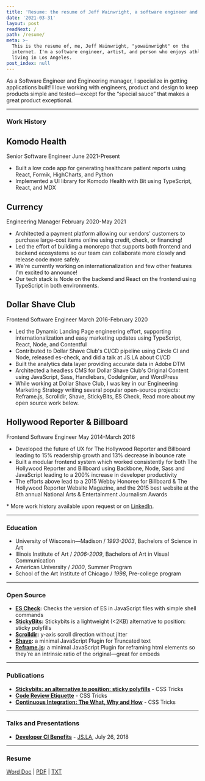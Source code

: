 ```yaml
---
title: 'Resume: the resume of Jeff Wainwright, a software engineer and surfer in Los Angeles 🏄🏾‍♂️'
date: '2021-03-31'
layout: post
readNext: /
path: /resume/
meta: >-
  This is the resume of, me, Jeff Wainwright, "yowainwright" on the
  internet. I'm a software engineer, artist, and person who enjoys athletics,
  living in Los Angeles.
post_index: null
---
```


As a Software Engineer and Engineering manager, I specialize in getting applications built! I love working with engineers, product and design to keep products simple and tested—except for the “special sauce” that makes a great product exceptional.

---

### Work History

## Komodo Health
Senior Software Engineer 
<time>June 2021-Present</time>

- Built a low code app for generating healthcare patient reports using React, Formik, HighCharts, and Python
- Implemented a UI library for Komodo Health with Bit using TypeScript, React, and MDX 

## Currency

Engineering Manager
<time>February 2020-May 2021</time>

- Architected a payment platform allowing our vendors' customers to purchase large-cost items online using credit, check, or financing! 
- Led the effort of building a monorepo that supports both frontend and backend ecosystems so our team can collaborate more closely and release code more safely.
- We're currently working on internationalization and few other features I'm excited to announce! 
- Our tech stack is Node on the backend and React on the frontend using TypeScript in both environments.

## Dollar Shave Club

Frontend Software Engineer
<time>March 2016-February 2020</time>

- Led the Dynamic Landing Page engineering effort, supporting internationalization and easy marketing updates using TypeScript, React, Node, and Contentful
- Contributed to Dollar Shave Club's CI/CD pipeline using Circle CI and Node, released es-check, and did a talk at JS.LA about CI/CD 
- Built the analytics data layer providing accurate data in Adobe DTM
- Architected a headless CMS for Dollar Shave Club's Original Content using JavaScript, Sass, Handlebars, CodeIgniter, and WordPress
- While working at Dollar Shave Club, I was key in our Engineering Marketing Strategy writing several popular open-source projects: Reframe.js, Scrolldir, Shave, StickyBits, ES Check, Read more about my open source work below. 

## Hollywood Reporter & Billboard

Frontend Software Engineer
<time>May 2014-March 2016</time>

- Developed the future of UX for The Hollywood Reporter and Billboard leading to 15% readership growth and 13% decrease in bounce rate
- Built a modular frontend system which worked consistently for both The Hollywood Reporter and Billboard using Backbone, Node, Sass and JavaScript leading to a 200% increase in developer productivity
- The efforts above lead to a 2015 Webby Honoree for Billboard & The Hollywood Reporter Website Magazine, and the 2015 best website at the 8th annual National Arts & Entertainment Journalism Awards

\* More work history available upon request or on [LinkedIn](https://www.linkedin.com/in/jeffrywainwright/). 

---

### Education

- University of Wisconsin—Madison / _1993-2003_, Bachelors of Science in Art
- Illinois Institute of Art / _2006-2009_, Bachelors of Art in Visual Communication
- American University / _2000_, Summer Program
- School of the Art Institute of Chicago / _1998_, Pre-college program

---

### Open Source

- **[ES Check](https://github.com/dollarshaveclub/es-check):** Checks the version of ES in JavaScript files with simple shell commands
- **[StickyBits](https://github.com/dollarshaveclub/stickybits):** Stickybits is a lightweight (<2KB) alternative to position: sticky polyfills
- **[Scrolldir](https://github.com/dollarshaveclub/scrolldir):** y-axis scroll direction without jitter
- **[Shave](https://github.com/dollarshaveclub/shave):** a minimal JavaScript Plugin for Truncated text
- **[Reframe.js](https://github.com/dollarshaveclub/reframe.js):** a minimal JavaScript Plugin for reframing html elements so they're an intrinsic ratio of the original—great for embeds

---

### Publications

- **[Stickybits: an alternative to position: sticky polyfills](https://css-tricks.com/stickybits-alternative-position-sticky-polyfills/)** - CSS Tricks
- **[Code Review Etiquette](https://css-tricks.com/code-review-etiquette/)** - CSS Tricks
- **[Continuous Integration: The What, Why and How](https://css-tricks.com/continuous-integration-the-what-why-and-how/)** - CSS Tricks

---

### Talks and Presentations

- **[Developer CI Benefits](https://github.com/yowainwright/developer-ci-benefits)** - [JS.LA](https://js.la/), July 26, 2018

---

### Resume

[Word Doc](https://github.com/yowainwright/yowainwright.github.io/files/6246283/jeffry-wainwright-resume-03-30-21.docx) | [PDF](https://github.com/yowainwright/yowainwright.github.io/files/6246284/jeffry-wainwright-resume-03-30-21.pdf) | [TXT](https://github.com/yowainwright/yowainwright.github.io/files/6246282/jeffry-wainwright-04-01-21.txt)


